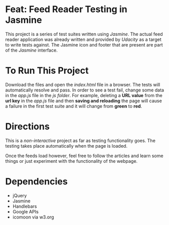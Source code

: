# Feat: Feed Reader Testing in Jasmine
This project is a series of test suites written using *Jasmine*. The actual feed
reader application was already written and provided by *Udacity* as a target to
write tests against. The Jasmine icon and footer that are present are part of
the *Jasmine* interface.

# To Run This Project
Download the files and open the *index.html* file in a browser. The tests will
automatically resolve and pass. In order to see a test fail, change some data in
the *app.js* file in the *js folder*. For example, deleting a **URL value** from
the **url key** in the *app.js* file and then **saving and reloading** the page will
cause a failure in the first test suite and it will change from **green** to
**red**.

# Directions
This is a *non-interactive* project as far as testing functionality goes. The
testing takes place automatically when the page is loaded.

Once the feeds load however, feel free to follow the articles and learn some things or
just experiment with the functionality of the webpage.

# Dependencies

 - jQuery
 - Jasmine
 - Handlebars
 - Google APIs
 - icomoon via w3.org
